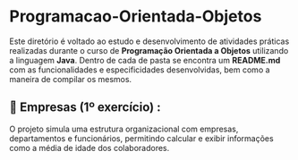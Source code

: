 # Programacao-Orientada-Objetos

Este diretório é voltado ao estudo e desenvolvimento de atividades práticas realizadas durante o curso de **Programação Orientada a Objetos** utilizando a linguagem **Java**. Dentro de cada de pasta se encontra um **README.md** com as funcionalidades e especificidades desenvolvidas, bem como a maneira de compilar os mesmos.

## 📁 **Empresas (1º exercício)** :

O projeto simula uma estrutura organizacional com empresas, departamentos e funcionários, permitindo calcular e exibir informações como a média de idade dos colaboradores.
